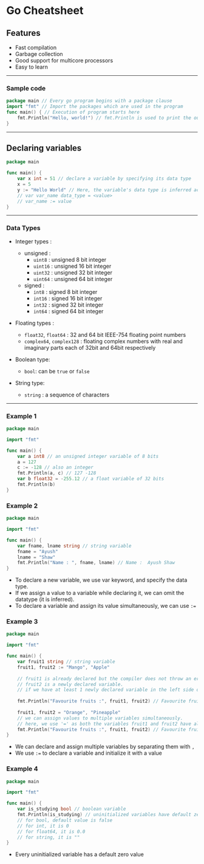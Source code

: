 # Go Cheatsheet

## Features

- Fast compilation
- Garbage collection
- Good support for multicore processors
- Easy to learn

----------
### Sample code

```go
package main // Every go program begins with a package clause
import "fmt" // Import the packages which are used in the program
func main() { // Execution of program starts here
    fmt.Println("Hello, world!") // fmt.Println is used to print the output to the console
}
```
-----------

## Declaring variables

```go
package main

func main() {
	var x int = 51 // declare a variable by specifying its data type
	x = 5
	y := "Hello World" // Here, the variable's data type is inferred according to the value
	// var var_name data_type = <value>
	// var_name := value
}
```
-----------
### Data Types 

- Integer types : 

	- unsigned :
		- `uint8` : unsigned 8 bit integer
		- `uint16` : unsigned 16 bit integer
		- `uint32` : unsigned 32 bit integer
		- `uint64` : unsigned 64 bit integer
	- signed :
		- `int8` : signed 8 bit integer
		- `int16` : signed 16 bit integer
		- `int32` : signed 32 bit integer
		- `int64` : signed 64 bit integer

- Floating types :
	- `float32`, `float64` : 32 and 64 bit IEEE-754 floating point numbers
	- `complex64`, `complex128` : floating complex numbers with real and imaginary parts each of 32bit and 64bit respectively
- Boolean type: 
	- `bool`: can be `true` or `false`
- String type:
	- `string` : a sequence of characters
---
### Example 1

```go
package main

import "fmt"

func main() {
	var a int8 // an unsigned integer variable of 8 bits
	a = 127
	c := -128 // also an integer
	fmt.Println(a, c) // 127 -128
	var b float32 = -255.12 // a float variable of 32 bits
	fmt.Println(b)
}
```
### Example 2
```go
package main

import "fmt"

func main() {
	var fname, lname string // string variable
	fname = "Ayush"
	lname = "Shaw"
	fmt.Println("Name : ", fname, lname) // Name :  Ayush Shaw
}

```

- To declare a new variable, we use var keyword, and specify the data type.
- If we assign a value to a variable while declaring it, we can omit the datatype (it is inferred).
- To declare a variable and assign its value simultaneously, we can use `:= `

### Example 3
```go
package main

import "fmt"

func main() {
	var fruit1 string // string variable
	fruit1, fruit2 := "Mango", "Apple" 
	
	// fruit1 is already declared but the compiler does not throw an error because,
	// fruit2 is a newly declared variable.
	// if we have at least 1 newly declared variable in the left side of :=, the compiler won't throw error
	
	fmt.Println("Favourite fruits :", fruit1, fruit2) // Favourite fruits : Mango Apple
	
	fruit1, fruit2 = "Orange", "Pineapple"
	// we can assign values to multiple variables simultaneously. 
	// here, we use '=' as both the variables fruit1 and fruit2 have already been declared
	fmt.Println("Favourite fruits :", fruit1, fruit2) // Favourite fruits : Orange Pineapple
}
```
- We can declare and assign multiple variables by separating them with `,`
- We use `:=` to declare a variable and initialize it with a value

### Example 4
```go
package main

import "fmt"

func main() {
	var is_studying bool // boolean variable
	fmt.Println(is_studying) // uninitialized variables have default zero value
	// for bool, default value is false
	// for int, it is 0
	// for float64, it is 0.0
	// for string, it is ""
}

```
- Every uninitialized variable has a default zero value